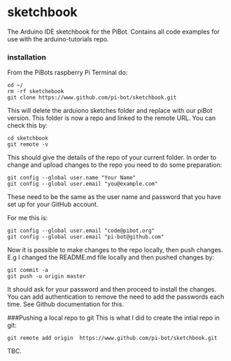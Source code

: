 # sketchbook
The Arduino IDE sketchbook for the PiBot.  Contains all code examples for use with the arduino-tutorials repo.

### installation
From the PiBots raspberry Pi Terminal do:
```
cd ~/
rm -rf sketchebook
git clone https://www.github.com/pi-bot/sketchbook.git
```
This will delete the arduiono sketches folder and replace with our piBot version. This folder is now a repo 
and linked to the remote URL. You can check this by:

```
cd sketchbook
git remote -v
```

This should give the details of the repo of your current folder. In order to change and upload changes to
 the repo you need to do some preparation: 
```
git config --global user.name "Your Name"
git config --global user.email "you@example.com"
```

These need to be the same as the user name and password that you have set up for your GitHub account.

For me this is:
```
git config --global user.email "code@pibot.org"
git config --global user.email "pi-bot@github.com"
```

Now it is possible to make changes to the repo locally, then push changes. E.g I changed the README.md file locally and then pushed changes by:  

```  
git commit -a
git push -u origin master
```

It should ask for your password and then proceed to install the changes. You can add authentication to 
remove the need to add the passwords each time.  See Github documentation for this. 
 
###Pushing a local repo to git
This is what I did to create the intial repo in git:
```  
git remote add origin  https://www.github.com/pi-bot/sketchbook.git
```


TBC.
